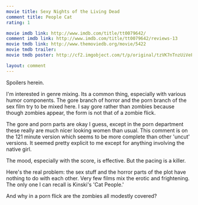 ```yaml
---
movie title: Sexy Nights of the Living Dead
comment title: People Cat
rating: 1

movie imdb link: http://www.imdb.com/title/tt0079642/
comment imdb link: http://www.imdb.com/title/tt0079642/reviews-13
movie tmdb link: http://www.themoviedb.org/movie/5422
movie tmdb trailer: 
movie tmdb poster: http://cf2.imgobject.com/t/p/original/tzVK7nTnzUiVeFSZhOAIHmrgXUS.jpg

layout: comment
---
```


Spoilers herein.

I'm interested in genre mixing. Its a common thing, especially with various humor components. The gore branch of horror and the porn branch of the sex film try to be mixed here. I say gore rather than zombies because though zombies appear, the form is not that of a zombie flick. 

The gore and porn parts are okay I guess, except in the porn department these really are much nicer looking women than usual. This comment is on the 121 minute version which seems to be more complete than other 'uncut' versions. It seemed pretty explicit to me except for anything involving the native girl.

The mood, especially with the score, is effective. But the pacing is a killer.

Here's the real problem: the sex stuff and the horror parts of the plot have nothing to do with each other. Very few films mix the erotic and frightening. The only one I can recall is Kinski's 'Cat People.'

And why in a porn flick are the zombies all modestly covered?